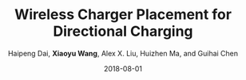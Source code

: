 ---
title: "Wireless Charger Placement for Directional Charging"
collection: journalpublications
sname: TON
fname: IEEE/ACM Transactions on Networking (TON)
author: Haipeng Dai, <strong>Xiaoyu Wang</strong>, Alex X. Liu, Huizhen Ma, and Guihai Chen
mydate: Aug. 2018
volume: 26
number: 4
pages: 1865-1878
paperurl: 'http://academicpages.github.io/files/paper1.pdf'
plain: '/files/bib/plainPLOTTON.txt'
bibtex: '/files/bib/texPLOTTON.txt'
date: 2018-08-01
---